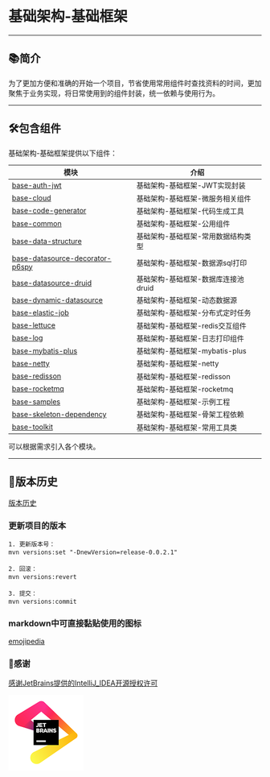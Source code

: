 # 基础架构-基础框架

-------------------------------------------------------------------------------

## 📚简介

为了更加方便和准确的开始一个项目，节省使用常用组件时查找资料的时间，更加聚焦于业务实现，将日常使用到的组件封装，统一依赖与使用行为。

-------------------------------------------------------------------------------

## 🛠️包含组件

基础架构-基础框架提供以下组件：

| 模块                                                                           | 介绍                     |
|------------------------------------------------------------------------------|------------------------|
| [base-auth-jwt](base-auth-jwt/README.md)                                     | 基础架构-基础框架-JWT实现封装      |
| [base-cloud](base-cloud/README.md)                                           | 基础架构-基础框架-微服务相关组件      |
| [base-code-generator](base-code-generator/README.md)                         | 基础架构-基础框架-代码生成工具       |
| [base-common](base-common/README.md)                                         | 基础架构-基础框架-公用组件         |
| [base-data-structure](base-data-structure/README.md)                         | 基础架构-基础框架-常用数据结构类型     |
| [base-datasource-decorator-p6spy](base-datasource-decorator-p6spy/README.md) | 基础架构-基础框架-数据源sql打印     |
| [base-datasource-druid](base-datasource-druid/README.md)                     | 基础架构-基础框架-数据库连接池druid  |
| [base-dynamic-datasource](base-dynamic-datasource/README.md)                 | 基础架构-基础框架-动态数据源        |
| [base-elastic-job](base-elastic-job/README.md)                               | 基础架构-基础框架-分布式定时任务      |
| [base-lettuce](base-lettuce/README.md)                                       | 基础架构-基础框架-redis交互组件    |
| [base-log](base-log/README.md)                                               | 基础架构-基础框架-日志打印组件       |
| [base-mybatis-plus](base-mybatis-plus/README.md)                             | 基础架构-基础框架-mybatis-plus |
| [base-netty](base-netty/README.md)                                           | 基础架构-基础框架-netty        |
| [base-redisson](base-redisson/README.md)                                     | 基础架构-基础框架-redisson     |
| [base-rocketmq](base-rocketmq/README.md)                                     | 基础架构-基础框架-rocketmq     |
| [base-samples](base-samples/README.md)                                       | 基础架构-基础框架-示例工程         |
| [base-skeleton-dependency](base-skeleton-dependency/README.md)               | 基础架构-基础框架-骨架工程依赖       |
| [base-toolkit](base-toolkit/README.md)                                       | 基础架构-基础框架-常用工具类        |

可以根据需求引入各个模块。

-------------------------------------------------------------------------------

## 🎋版本历史

[版本历史](doc/VERSION.md)

### 更新项目的版本

~~~
1. 更新版本号：
mvn versions:set "-DnewVersion=release-0.0.2.1"

2. 回滚： 
mvn versions:revert

3. 提交： 
mvn versions:commit
~~~

### markdown中可直接黏贴使用的图标

[emojipedia](https://www.emojipedia.org/)


### 🥰感谢

[感谢JetBrains提供的IntelliJ_IDEA开源授权许可](https://jb.gg/OpenSourceSupport)

![das](doc/static/jb_beam.png)